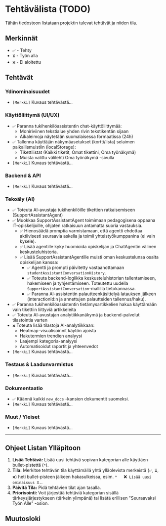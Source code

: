 # Tehtävälista (TODO)

Tähän tiedostoon listataan projektin tulevat tehtävät ja niiden tila.

## Merkinnät

*   `✅` - Tehty
*   `⏳` - Työn alla
*   `❌` - Ei aloitettu

## Tehtävät

### Ydinominaisuudet

*   `[Merkki]` Kuvaus tehtävästä...

### Käyttöliittymä (UI/UX)

*   `✅` Paranna tukihenkilöassistentin chat-käyttöliittymää:
    * Moniriviinen tekstialue yhden rivin tekstikentän sijaan
    * Aikaleimoja näytetään suomalaisessa formaatissa (24h)
*   `✅` Tallenna käyttäjän näkymäasetukset (kortti/lista) selaimen paikallismuistiin (localStorage):
    * Tikettilistat (Kaikki tiketit, Omat tikettini, Oma työnäkymä)
    * Muista valittu välilehti Oma työnäkymä -sivulla
*   `[Merkki]` Kuvaus tehtävästä...

### Backend & API

*   `[Merkki]` Kuvaus tehtävästä...

### Tekoäly (AI)

*   `✅` Toteuta AI-avustaja tukihenkilöille tikettien ratkaisemiseen (SupportAssistantAgent)
*   `✅` Muokkaa SupportAssistantAgent toimimaan pedagogisena oppaana IT-opiskelijoille, ohjaten ratkaisuun antamatta suoria vastauksia.
    *   `✅` Hienosäädä promptia varmistamaan, että agentti ehdottaa aktiivisesti seuraavia askelia ja toimii yhteistyökumppanina (ei vain kysele).
    *   `✅` Lisää agentille kyky huomioida opiskelijan ja ChatAgentin välinen keskusteluhistoria.
    *   `✅` Lisää SupportAssistantAgentille muisti oman keskustelunsa osalta opiskelijan kanssa:
        *   `✅` Agentti ja prompti päivitetty vastaanottamaan `studentAssistantConversationHistory`.
        *   `✅` Toteuta backend-logiikka keskusteluhistorian tallentamiseen, hakemiseen ja tyhjentämiseen. Toteutettu uudella `SupportAssistantConversation`-mallilla tietokannassa.
        *   `✅` Paranna AI-assistentin palautteenkäsittelyä latauksen jälkeen (interactionId:n ja annettujen palautteiden tallennus/haku).
*   `✅` Paranna tukihenkilöassistentin tietämysartikkelien hakua käyttämään vain tikettiin liittyviä artikkeleita
*   `✅` Toteuta AI-avustajan analytiikkanäkymä ja backend-palvelut tilastointia varten
*   `❌` Toteuta lisää tilastoja AI-analytiikkaan:
    * Heatmap-visualisoinnit käytön ajoista
    * Hakutermien trendien analyysi
    * Laajempi kategoria-analyysi 
    * Automatisoidut raportit ja yhteenvedot
*   `[Merkki]` Kuvaus tehtävästä...

### Testaus & Laadunvarmistus

*   `[Merkki]` Kuvaus tehtävästä...

### Dokumentaatio

*   `✅` Käännä kaikki `new_docs` -kansion dokumentit suomeksi.
*   `[Merkki]` Kuvaus tehtävästä...

### Muut / Yleiset

*   `[Merkki]` Kuvaus tehtävästä...

---

## Ohjeet Listan Ylläpitoon

1.  **Lisää Tehtävä:** Lisää uusi tehtävä sopivan kategorian alle käyttäen bullet-pistettä (`*`).
2.  **Tila:** Merkitse tehtävän tila käyttämällä yhtä ylläolevista merkeistä (`✅`, `⏳`, `❌`) heti bullet-pisteen jälkeen hakasulkeissa, esim. `*   `❌` Lisää uusi ominaisuus X.`.
3.  **Päivitä Tila:** Pidä tehtävien tilat ajan tasalla.
4.  **Priorisointi:** Voit järjestää tehtäviä kategorian sisällä tärkeysjärjestykseen (tärkein ylimpänä) tai lisätä erillisen "Seuraavaksi Työn Alle" -osion. 

## Muutosloki

